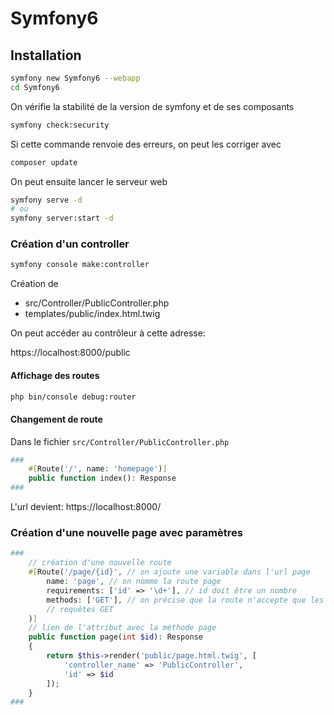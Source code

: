 # Symfony6

## Installation

```bash
symfony new Symfony6 --webapp
cd Symfony6
```

On vérifie la stabilité de la version de symfony et de ses composants

```bash
symfony check:security
```

Si cette commande renvoie des erreurs, on peut les corriger avec
    
```bash
composer update
```

On peut ensuite lancer le serveur web

```bash
symfony serve -d
# ou
symfony server:start -d
```

### Création d'un controller

```bash
symfony console make:controller
```

Création de
- src/Controller/PublicController.php
- templates/public/index.html.twig

On peut accéder au contrôleur à cette adresse: 

https://localhost:8000/public

#### Affichage des routes

```bash
php bin/console debug:router
```

#### Changement de route

Dans le fichier `src/Controller/PublicController.php`

```php  
###
    #[Route('/', name: 'homepage')]
    public function index(): Response
###
```

L'url devient: https://localhost:8000/

### Création d'une nouvelle page avec paramètres

```php
###
    // création d'une nouvelle route
    #[Route('/page/{id}', // on ajoute une variable dans l'url page
        name: 'page', // on nomme la route page
        requirements: ['id' => '\d+'], // id doit être un nombre
        methods: ['GET'], // on précise que la route n'accepte que les
        // requêtes GET
    )]
    // lien de l'attribut avec la méthode page
    public function page(int $id): Response
    {
        return $this->render('public/page.html.twig', [
            'controller_name' => 'PublicController',
            'id' => $id
        ]);
    }
###
```